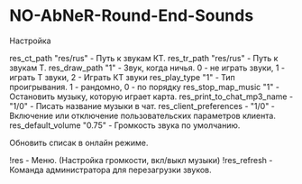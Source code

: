 # NO-AbNeR-Round-End-Sounds

Настройка


res_ct_path "res/rus" - Путь к звукам КТ.
res_tr_path "res/rus" - Путь к звукам Т.
res_draw_path "1" - Звук, когда ничья. 0 - не играть звуки, 1 - играть Т звуки, 2 - Играть КТ звуки
res_play_type "1" - Тип проигрывания. 1 - рандомно, 0 - по порядку
res_stop_map_music "1" - Остановить музыку, которую играет карта.
res_print_to_chat_mp3_name - "1/0" - Писать название музыки в чат.
res_client_preferences - "1/0" - Включение или отключение пользовательских параметров клиента.
res_default_volume "0.75" - Громкость звука по умолчанию.

Обновить списак в онлайн режиме.


!res - Меню. (Настройка громкости, вкл/выкл музыки)
!res_refresh - Команда администратора для перезагрузки звуков.
